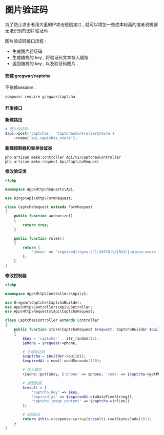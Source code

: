 # 图片验证码

为了防止攻击者用大量的IP攻击短信接口 , 就可以增加一些成本较高的或者说机器无法识别的图片验证码 .

图片验证码接口流程 :

* 生成图片验证码
* 生成随机的 key , 将验证码文本存入缓存 . 
* 返回随机的 key , 以及验证码图片 . 

#### 安装 gregwar/captcha

不依赖session .

```
composer require gregwar/captcha
```

#### 开发接口

**新建路由**

```php
# 图片验证码
$api->post('captchas', 'CaptchasController@store')
    ->name('api.captchas.store');
```

**新建控制器和表单验证类**

```
php artisan make:controller Api/v1/CaptchasController
php artisan make:request Api/CaptchaRequest
```

**修改验证类**

```php
<?php

namespace App\Http\Requests\Api;

use Dingo\Api\Http\FormRequest;

class CaptchaRequest extends FormRequest
{
    public function authorize()
    {
        return true;
    }

    public function rules()
    {
        return [
            'phone' => 'required|regex:/^1[34578]\d{9}$/|unique:users',
        ];
    }
}
```

**修改控制器**

```php
<?php

namespace App\Http\Controllers\Api\v1;

use Gregwar\Captcha\CaptchaBuilder;
use App\Http\Controllers\Api\Controller;
use App\Http\Requests\Api\CaptchaRequest;

class CaptchasController extends Controller
{
    public function store(CaptchaRequest $request, CaptchaBuilder $builder)
    {
        $key = 'captcha-' . str_random(15);
        $phone = $request->phone;

        # 生成验证码
        $captcha = $builder->build();
        $expiredAt = now()->addSeconds(120);

        # 存入缓存
        \Cache::put($key, ['phone' => $phone, 'code' => $captcha->getPhrase()], $expiredAt);

        # 返回数据
        $result = [
            'captcha_key' => $key,
            'expired_at' => $expiredAt->toDateTimeString(),
            'captcha_image_content' => $captcha->inline()
        ];

        # 返回201
        return $this->response->array($result)->setStatusCode(201);
    }
}

```



